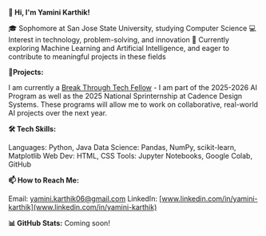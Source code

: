 **👋 Hi, I'm Yamini Karthik!**

🎓 Sophomore at San Jose State University, studying Computer Science
💻 Interest in technology, problem-solving, and innovation
🔭 Currently exploring Machine Learning and Artificial Intelligence, and eager to contribute to meaningful projects in these fields

🎯**Projects:** 

I am currently a [Break Through Tech Fellow](https://www.breakthroughtech.org/) - I am part of the 2025-2026 AI Program as well as the 2025 National Sprinternship at Cadence Design Systems. 
These programs will allow me to work on collaborative, real-world AI projects over the next year.

**🛠 Tech Skills:**

Languages: Python, Java
Data Science: Pandas, NumPy, scikit-learn, Matplotlib
Web Dev: HTML, CSS
Tools: Jupyter Notebooks, Google Colab, GitHub

**📫 How to Reach Me:**

Email: yamini.karthik06@gmail.com
LinkedIn: [www.linkedin.com/in/yamini-karthik](www.linkedin.com/in/yamini-karthik)

**📊 GitHub Stats:** Coming soon!
